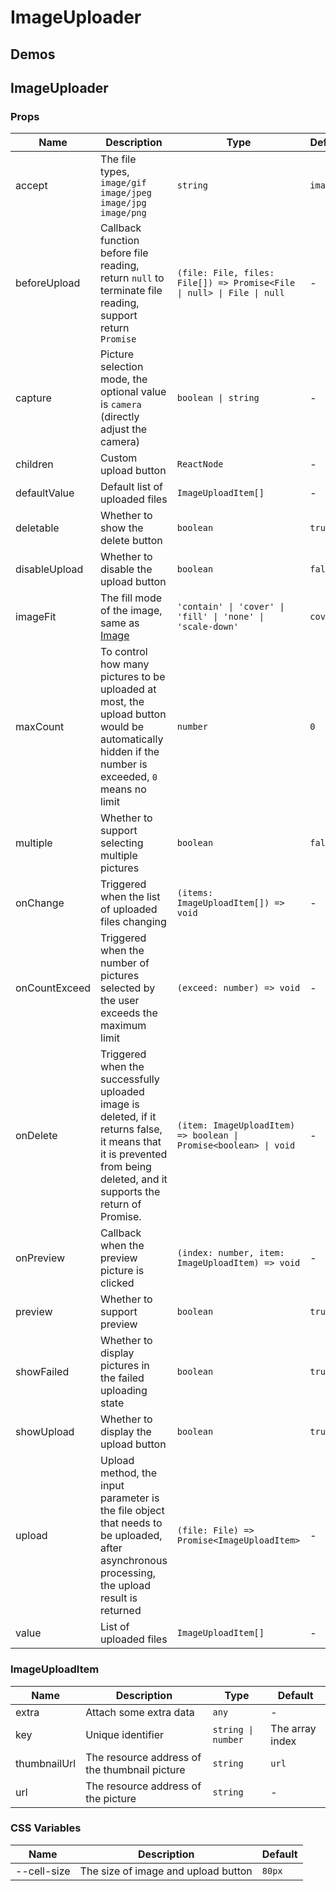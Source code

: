 # ImageUploader <Experimental></Experimental>

## Demos

<code src="./demos/demo1.tsx"></code>

<code src="./demos/demo2.tsx"></code>

## ImageUploader

### Props

| Name          | Description                                                                                                                                                              | Type                                                                   | Default   |
| ------------- | ------------------------------------------------------------------------------------------------------------------------------------------------------------------------ | ---------------------------------------------------------------------- | --------- |
| accept        | The file types, `image/gif` `image/jpeg` `image/jpg` `image/png`                                                                                                         | `string`                                                               | `image/*` |
| beforeUpload  | Callback function before file reading, return `null` to terminate file reading, support return `Promise`                                                                 | `(file: File, files: File[]) => Promise<File \| null> \| File \| null` | -         |
| capture       | Picture selection mode, the optional value is `camera` (directly adjust the camera)                                                                                      | `boolean \| string`                                                    | -         |
| children      | Custom upload button                                                                                                                                                     | `ReactNode`                                                            | -         |
| defaultValue  | Default list of uploaded files                                                                                                                                           | `ImageUploadItem[]`                                                    | -         |
| deletable     | Whether to show the delete button                                                                                                                                        | `boolean`                                                              | `true`    |
| disableUpload | Whether to disable the upload button                                                                                                                                     | `boolean`                                                              | `false`   |
| imageFit      | The fill mode of the image, same as [Image](./image#props)                                                                                                               | `'contain' \| 'cover' \| 'fill' \| 'none' \| 'scale-down'`             | `cover`   |
| maxCount      | To control how many pictures to be uploaded at most, the upload button would be automatically hidden if the number is exceeded, `0` means no limit                       | `number`                                                               | `0`       |
| multiple      | Whether to support selecting multiple pictures                                                                                                                           | `boolean`                                                              | `false`   |
| onChange      | Triggered when the list of uploaded files changing                                                                                                                       | `(items: ImageUploadItem[]) => void`                                   | -         |
| onCountExceed | Triggered when the number of pictures selected by the user exceeds the maximum limit                                                                                     | `(exceed: number) => void`                                             | -         |
| onDelete      | Triggered when the successfully uploaded image is deleted, if it returns false, it means that it is prevented from being deleted, and it supports the return of Promise. | `(item: ImageUploadItem) => boolean \| Promise<boolean> \| void`       | -         |
| onPreview     | Callback when the preview picture is clicked                                                                                                                             | `(index: number, item: ImageUploadItem) => void`                       | -         |
| preview       | Whether to support preview                                                                                                                                               | `boolean`                                                              | `true`    |
| showFailed    | Whether to display pictures in the failed uploading state                                                                                                                | `boolean`                                                              | `true`    |
| showUpload    | Whether to display the upload button                                                                                                                                     | `boolean`                                                              | `true`    |
| upload        | Upload method, the input parameter is the file object that needs to be uploaded, after asynchronous processing, the upload result is returned                            | `(file: File) => Promise<ImageUploadItem>`                             | -         |
| value         | List of uploaded files                                                                                                                                                   | `ImageUploadItem[]`                                                    | -         |

### ImageUploadItem

| Name         | Description                                   | Type               | Default         |
| ------------ | --------------------------------------------- | ------------------ | --------------- |
| extra        | Attach some extra data                        | `any`              | -               |
| key          | Unique identifier                             | `string \| number` | The array index |
| thumbnailUrl | The resource address of the thumbnail picture | `string`           | `url`           |
| url          | The resource address of the picture           | `string`           | -               |

### CSS Variables

| Name        | Description                         | Default |
| ----------- | ----------------------------------- | ------- |
| --cell-size | The size of image and upload button | `80px`  |
